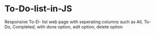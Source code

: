 # To-Do-list-in-JS
Responsive To-D- list web page with seperating columns such as All, To-Do, Completed,  with done option, edit option, delete option 
